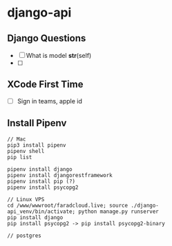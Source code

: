 # django-api

## Django Questions
-[ ] What is model __str__(self)
-[ ] 

## XCode First Time
-[ ] Sign in teams, apple id

## Install Pipenv 
```
// Mac
pip3 install pipenv
pipenv shell
pip list

pipenv install django
pipenv install djangorestframework
pipenv install pip (?)
pipenv install psycopg2

// Linux VPS
cd /www/wwwroot/faradcloud.live; source ./django-api_venv/bin/activate; python manage.py runserver
pip install django
pip install psycopg2 -> pip install psycopg2-binary

// postgres




